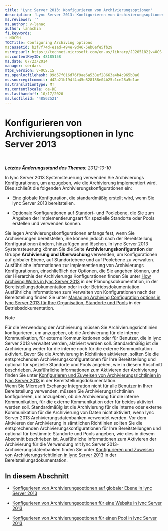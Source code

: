 ```yaml
---
title: 'Lync Server 2013: Konfigurieren von Archivierungsoptionen'
description: 'Lync Server 2013: Konfigurieren von Archivierungsoptionen.'
ms.reviewer: ''
ms.author: v-lanac
author: lanachin
f1.keywords:
- NOCSH
TOCTitle: Configuring Archiving options
ms:assetid: b2f7f74d-e1ad-494e-9d46-5eb0efe5fb29
ms:mtpsurl: https://technet.microsoft.com/en-us/library/JJ205182(v=OCS.15)
ms:contentKeyID: 48185158
ms.date: 07/23/2014
manager: serdars
mtps_version: v=OCS.15
ms.openlocfilehash: 99d57f016d76f9ae6a538ef28663a4b4c965b0a6
ms.sourcegitcommit: d42a21b194f4a45e828188e04b25c1ce28a5d1ae
ms.translationtype: MT
ms.contentlocale: de-DE
ms.lasthandoff: 10/17/2020
ms.locfileid: "48562521"
---
```

# <a name="configuring-archiving-options-in-lync-server-2013"></a>Konfigurieren von Archivierungsoptionen in lync Server 2013

<div data-xmlns="http://www.w3.org/1999/xhtml">

<div class="topic" data-xmlns="http://www.w3.org/1999/xhtml" data-msxsl="urn:schemas-microsoft-com:xslt" data-cs="https://msdn.microsoft.com/">

<div data-asp="https://msdn2.microsoft.com/asp">



</div>

<div id="mainSection">

<div id="mainBody">

<span> </span>

_**Letztes Änderungsstand des Themas:** 2012-10-10_

In lync Server 2013 Systemsteuerung verwenden Sie Archivierungs Konfigurationen, um anzugeben, wie die Archivierung implementiert wird. Dies schließt die folgenden Archivierungskonfigurationen ein:

  - Eine globale Konfiguration, die standardmäßig erstellt wird, wenn Sie lync Server 2013 bereitstellen.

  - Optionale Konfigurationen auf Standort- und Poolebene, die Sie zum Angeben der Implementierungsart für spezielle Standorte oder Pools erstellen und verwenden können.

Sie legen Archivierungskonfigurationen anfangs fest, wenn Sie Archivierungen bereitstellen, Sie können jedoch nach der Bereitstellung Konfigurationen ändern, hinzufügen und löschen. In lync Server 2013 Systemsteuerung können Sie die Seite **Archivierungskonfiguration** der Gruppe **Archivierung und Überwachung** verwenden, um Konfigurationen auf globaler Ebene, auf Standortebene und auf Poolebene zu verwalten. Ausführliche Informationen zur Implementierung von Archivierungs Konfigurationen, einschließlich der Optionen, die Sie angeben können, und der Hierarchie der Archivierungs Konfigurationen finden Sie unter [How Archiving Works in lync Server 2013](lync-server-2013-how-archiving-works.md) in der Planungsdokumentation, in der Bereitstellungsdokumentation oder in der Betriebsdokumentation. Ausführliche Informationen zum Verwalten von Konfigurationen nach der Bereitstellung finden Sie unter [Managing Archiving Configuration options in lync Server 2013 für Ihre Organisation, Standorte und Pools](lync-server-2013-managing-archiving-configuration-options-for-your-organization-sites-and-pools.md) in der Betriebsdokumentation.

<div>


> [!NOTE]  
> Für die Verwendung der Archivierung müssen Sie Archivierungsrichtlinien konfigurieren, um anzugeben, ob die Archivierung für die interne Kommunikation, für externe Kommunikationen oder für Benutzer, die in lync Server 2013 verwaltet werden, aktiviert werden soll. Standardmäßig ist die Archivierung weder für die interne noch für die externe Kommunikation aktiviert. Bevor Sie die Archivierung in Richtlinien aktivieren, sollten Sie die entsprechenden Archivierungskonfigurationen für Ihre Bereitstellung und optional für spezielle Standorte und Pools angeben, wie in diesem Abschnitt beschrieben. Ausführliche Informationen zum Aktivieren der Archivierung finden Sie unter <A href="lync-server-2013-configuring-and-assigning-archiving-policies.md">Konfigurieren und Zuweisen von Archivierungsrichtlinien in lync Server 2013</A> in der Bereitstellungsdokumentation.<BR>Wenn Sie Microsoft Exchange Integration nicht für alle Benutzer in Ihrer Bereitstellung verwenden, müssen Sie Archivierungsrichtlinien konfigurieren, um anzugeben, ob die Archivierung für die interne Kommunikation, für die externe Kommunikation oder für beides aktiviert werden soll. Standardmäßig ist die Archivierung für die interne oder externe Kommunikation für die Archivierung von Daten nicht aktiviert, wenn lync Server 2013 Archivierungsdatenbanken verwendet werden. Vor dem Aktivieren der Archivierung in sämtlichen Richtlinien sollten Sie die entsprechenden Archivierungskonfigurationen für Ihre Bereitstellungen und optional für bestimmte Standorte und Pools angeben, wie dies in diesem Abschnitt beschrieben ist. Ausführliche Informationen zum Aktivieren der Archivierung für die Verwendung mit lync Server 2013-Archivierungsdatenbanken finden Sie unter <A href="lync-server-2013-configuring-and-assigning-archiving-policies.md">Konfigurieren und Zuweisen von Archivierungsrichtlinien in lync Server 2013</A> in der Bereitstellungsdokumentation.



</div>

<div>

## <a name="in-this-section"></a>In diesem Abschnitt

  - [Konfigurieren von Archivierungsoptionen auf globaler Ebene in lync Server 2013](lync-server-2013-configuring-archiving-options-at-the-global-level.md)

  - [Konfigurieren von Archivierungsoptionen für eine Website in lync Server 2013](lync-server-2013-configuring-archiving-options-for-a-site.md)

  - [Konfigurieren von Archivierungsoptionen für einen Pool in lync Server 2013](lync-server-2013-configuring-archiving-options-for-a-pool.md)

</div>

</div>

<span> </span>

</div>

</div>

</div>

